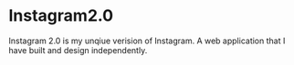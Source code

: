 # Instagram2.0

Instagram 2.0 is my unqiue verision of Instagram. A web application that I have built and design independently.
